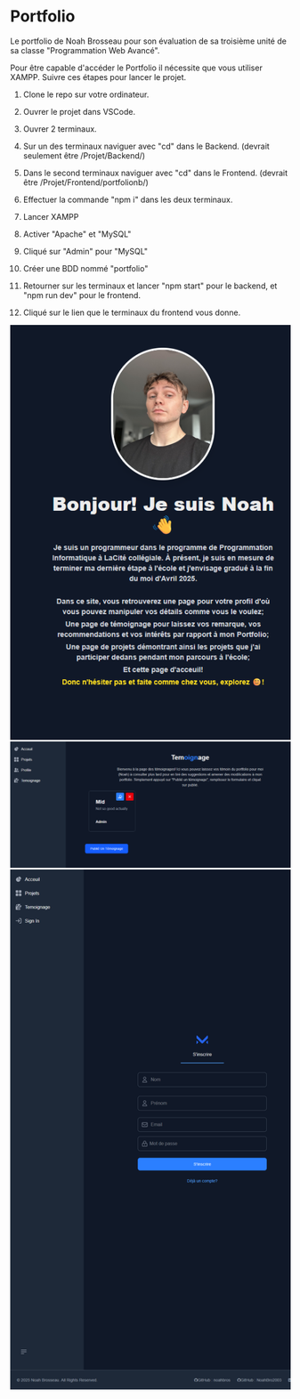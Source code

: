 # Portfolio
Le portfolio de Noah Brosseau pour son évaluation de sa troisième unité de sa classe "Programmation Web Avancé".

Pour être capable d'accéder le Portfolio il nécessite que vous utiliser XAMPP. Suivre ces étapes pour lancer le projet.
1. Clone le repo sur votre ordinateur.
2. Ouvrer le projet dans VSCode.
3. Ouvrer 2 terminaux.
4. Sur un des terminaux naviguer avec "cd" dans le Backend. (devrait seulement être /Projet/Backend/)
5. Dans le second terminaux naviguer avec "cd" dans le Frontend. (devrait être /Projet/Frontend/portfolionb/)
6. Effectuer la commande "npm i" dans les deux terminaux.

7. Lancer XAMPP
8. Activer "Apache" et "MySQL"
9. Cliqué sur "Admin" pour "MySQL"
10. Créer une BDD nommé "portfolio"

11. Retourner sur les terminaux et lancer "npm start" pour le backend, et "npm run dev" pour le frontend.
12. Cliqué sur le lien que le terminaux du frontend vous donne.
 

![alt text](image.png)
![alt text](image-1.png)
![alt text](image-3.png)